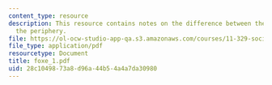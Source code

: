 ```yaml
---
content_type: resource
description: This resource contains notes on the difference between the center and
  the periphery.
file: https://ol-ocw-studio-app-qa.s3.amazonaws.com/courses/11-329-social-theory-and-the-city-fall-2005/28c1049873a8d96a44b54a4a7da30980_foxe_1.pdf
file_type: application/pdf
resourcetype: Document
title: foxe_1.pdf
uid: 28c10498-73a8-d96a-44b5-4a4a7da30980
---
```

